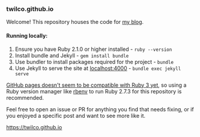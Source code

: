 ### twilco.github.io

Welcome!  This repository houses the code for [my blog](https://twilco.github.io).

#### Running locally:

1. Ensure you have Ruby 2.1.0 or higher installed - `ruby --version`
2. Install bundle and Jekyll - `gem install bundle`
3. Use bundler to install packages required for the project - `bundle`
4. Use Jekyll to serve the site at [localhost:4000](http://localhost:4000) - `bundle exec jekyll serve`

[GitHub pages doesn't seem to be compatible with Ruby 3 yet](https://talk.jekyllrb.com/t/error-no-implicit-conversion-of-hash-into-integer/5890), so using a Ruby version manager like [rbenv](https://github.com/rbenv/rbenv) to run Ruby 2.7.3 for this repository is recommended.

Feel free to open an issue or PR for anything you find that needs fixing, or if you enjoyed a specific post and want to see more like it.

<https://twilco.github.io>
